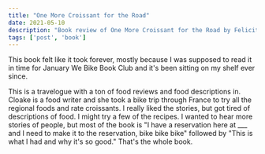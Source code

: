 ```yaml
---
title: "One More Croissant for the Road"
date: 2021-05-10
description: "Book review of One More Croissant for the Road by Felicity Cloake"
tags: ['post', 'book']
---
```

This book felt like it took forever, mostly because I was supposed to read it in time for January We Bike Book Club
and it's been sitting on my shelf ever since.

This is a travelogue with a ton of food reviews and food descriptions in. Cloake is a food writer and she took a 
bike trip through France to try all the regional foods and rate croissants. I really liked the stories, but got tired
of descriptions of food. I might try a few of the recipes. I wanted to hear more stories of people, but most of the 
book is "I have a reservation here at ___ and I need to make it to the reservation, bike bike bike" followed by "This
is what I had and why it's so good." That's the whole book. 
